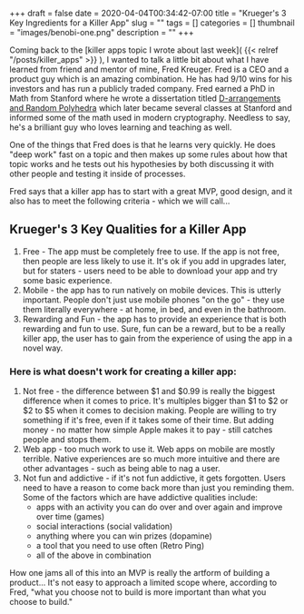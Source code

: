+++ 
draft = false
date = 2020-04-04T00:34:42-07:00
title = "Krueger's 3 Key Ingredients for a Killer App"
slug = "" 
tags = []
categories = []
thumbnail = "images/benobi-one.png"
description = ""
+++

Coming back to the [killer apps topic I wrote about last week]( {{< relref "/posts/killer_apps" >}} ), I wanted to talk a little bit about what I have learned from friend and mentor of mine, Fred Kreuger. Fred is a CEO and a product guy which is an amazing combination.  He has had 9/10 wins for his investors and has run a publicly traded company. Fred earned a PhD in Math from Stanford where he wrote a dissertation titled [D-arrangements and Random Polyhedra](https://books.google.com/books/about/D_arrangements_and_Random_Polyhedra.html?id=SC-yHwAACAAJ) which later became several classes at Stanford and informed some of the math used in modern cryptography. Needless to say, he's a brilliant guy who loves learning and teaching as well.

One of the things that Fred does is that he learns very quickly. He does "deep work" fast on a topic and then makes up some rules about how that topic works and he tests out his hypothesies by both discussing it with other people and testing it inside of processes. 

Fred says that a killer app has to start with a great MVP, good design, and it also has to meet the following criteria - which we will call... 

## Krueger's 3 Key Qualities for a Killer App

1. Free - The app must be completely free to use. If the app is not free, then people are less likely to use it. It's ok if you add in upgrades later, but for staters - users need to be able to download your app and try some basic experience.
2. Mobile - the app has to run natively on mobile devices. This is utterly important. People don't just use mobile phones "on the go" - they use them literally everywhere - at home, in bed, and even in the bathroom.
3. Rewarding and Fun - the app has to provide an experience that is both rewarding and fun to use. Sure, fun can be a reward, but to be a really killer app, the user has to gain from the experience of using the app in a novel way. 

### Here is what doesn't work for creating a killer app:

1. Not free - the difference between $1 and $0.99 is really the biggest difference when it comes to price. It's multiples bigger than $1 to $2 or $2 to $5 when it comes to decision making. People are willing to try something if it's free, even if it takes some of their time. But adding money - no matter how simple Apple makes it to pay - still catches people and stops them. 
2. Web app - too much work to use it. Web apps on mobile are mostly terrible. Native experiences are so much more intuitive and there are other advantages - such as being able to nag a user.
3. Not fun and addictive - if it's not fun addictive, it gets forgotten. Users need to have a reason to come back more than just you reminding them. Some of the factors which are have addictive qualities include: 
   * apps with an activity you can do over and over again and improve over time (games)
   * social interactions (social validation) 
   * anything where you can win prizes (dopamine)
   * a tool that you need to use often (Retro Ping)
   * all of the above in combination

How one jams all of this into an MVP is really the artform of building a product... It's not easy to approach a limited scope where, according to Fred, "what you choose not to build is more important than what you choose to build." 